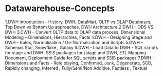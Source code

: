 # Datawarehouse-Concepts

1.DWH Introduction - History, DWH, DataMart, OLTP vs OLAP Databases, Top Down vs Bottom Up approaches, DWH Architecture
2.DWH – ODS VS DWH
3.DWH – Convert OLTP data to OLAP data process, Dimensional Modeling - Dimensions, Hierarchies, Facts
4.DWH – Designing Stage and DWH - Rules, Normalization / De-Normalization and Scripts
5.DWH – Schemas Star, Snowflake , Galaxy
6.DWH - Load Data to DWH - SQL scripts for stage and DWH, SSIS packages for /stage and DWH, ETL Mapping Document, Deployment Guide for SQL scripts and SSIS packages
7.DWH - Dimensions and Facts - Role playing, Confirmed, Junk, Degenerate, SCD, Rapidly changing, Inferred ; Fully/Semi/Non Additive, Factless , Textual
